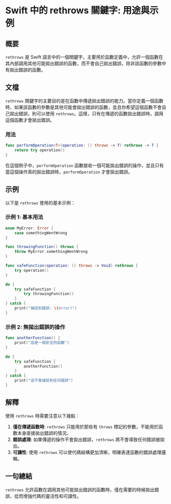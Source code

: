 <!--
Meta Description: # Swift 中的 rethrows 關鍵字: 用途與示例 ## 概要 `rethrows` 是 Swift 語言中的一個關鍵字，主要用於函數定義中，允許一個函數在其內部調用其他可能拋出錯誤的函數，而不會自己拋出錯誤，除非該函數的參數中有拋出錯誤的函數。 ## 文檔 `rethrows` 關鍵字的...
Meta Keywords: rethrows, swift, try, func, operation
-->

# Swift 中的 rethrows 關鍵字: 用途與示例

## 概要
`rethrows` 是 Swift 語言中的一個關鍵字，主要用於函數定義中，允許一個函數在其內部調用其他可能拋出錯誤的函數，而不會自己拋出錯誤，除非該函數的參數中有拋出錯誤的函數。

## 文檔
`rethrows` 關鍵字的主要目的是在函數中傳遞拋出錯誤的能力。當你定義一個函數時，如果該函數的參數是其他可能會拋出錯誤的函數，並且你希望這個函數不會自己拋出錯誤，則可以使用 `rethrows`。這樣，只有在傳遞的函數拋出錯誤時，調用這個函數才會拋出錯誤。

### 用法
```swift
func performOperation<T>(operation: () throws -> T) rethrows -> T {
    return try operation()
}
```
在這個例子中，`performOperation` 函數接收一個可能拋出錯誤的操作，並且只有當這個操作真的拋出錯誤時，`performOperation` 才會拋出錯誤。

## 示例
以下是 `rethrows` 使用的基本示例：

### 示例 1: 基本用法
```swift
enum MyError: Error {
    case somethingWentWrong
}

func throwingFunction() throws {
    throw MyError.somethingWentWrong
}

func safeFunction(operation: () throws -> Void) rethrows {
    try operation()
}

do {
    try safeFunction {
        try throwingFunction()
    }
} catch {
    print("捕捉到錯誤: \(error)")
}
```

### 示例 2: 無拋出錯誤的操作
```swift
func anotherFunction() {
    print("這是一個安全的函數")
}

do {
    try safeFunction {
        anotherFunction()
    }
} catch {
    print("這不會捕捉到任何錯誤")
}
```

## 解釋
使用 `rethrows` 時需要注意以下幾點：

1. **僅在傳遞函數時**: `rethrows` 只能用於那些有 `throws` 標記的參數，不能用於函數本身直接拋出錯誤的情況。
2. **錯誤處理**: 如果傳遞的操作不會拋出錯誤，`rethrows` 將不會導致任何錯誤被拋出。
3. **可讀性**: 使用 `rethrows` 可以使代碼結構更加清晰，明確表達函數的錯誤處理邏輯。

## 一句總結
`rethrows` 允許函數在調用其他可能拋出錯誤的函數時，僅在需要的時候拋出錯誤，從而增強代碼的靈活性和可讀性。